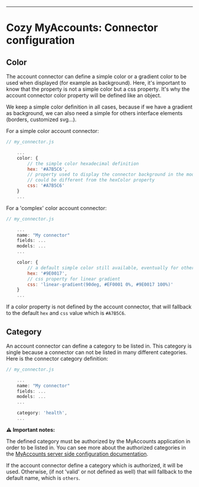 
---

# Cozy MyAccounts: Connector configuration

## Color

The account connector can define a simple color or a gradient color to be used when displayed (for example as background). Here, it's important to know that the property is not a simple color but a css property. It's why the account connector color property will be defined like an object.

We keep a simple color definition in all cases, because if we have a gradient as background, we can also need a simple for others interface elements (borders, customized svg...).

For a simple color account connector:

```javascript
// my_connector.js

    ...
    color: {
        // the simple color hexadecimal definition
        hex: '#A7B5C6',
        // property used to display the connector background in the modal,
        // could be different from the hexColor property
        css: '#A7B5C6'
    }
    ...
```

For a 'complex' color account connector:

```javascript
// my_connector.js

    ...
    name: "My connector"
    fields: ...
    models: ...
    ...

    color: {
        // a default simple color still available, eventually for other usages
        hex: '#9E0017',
        // css property for linear gradient
        css: 'linear-gradient(90deg, #EF0001 0%, #9E0017 100%)'
    }
    ...
```

If a color property is not defined by the account connector, that will fallback to the default `hex` and `css` value which is `#A7B5C6`.

## Category

An account connector can define a category to be listed in. This category is single because a connector can not be listed in many different categories. Here is the connector category definition:

```javascript
// my_connector.js

    ...
    name: "My connector"
    fields: ...
    models: ...
    ...

    category: 'health',
    ...
```

__⚠️ Important notes:__

The defined category must be authorized by the MyAccounts application in order to be listed in. You can see more about the authorized categories in the [MyAccounts server side configuration documentation](server-side-configuration.md).

If the account connector define a category which is authorized, it will be used. Otherwise, (if not 'valid' or not defined as well) that will fallback to the default name, which is `others`.
